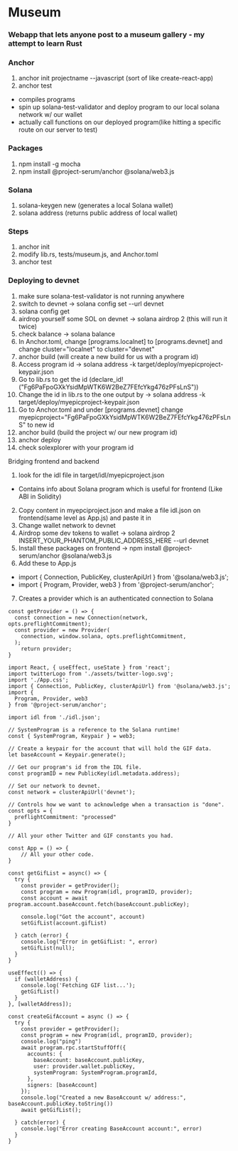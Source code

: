 # Museum
### Webapp that lets anyone post to a museum gallery - my attempt to learn Rust

### Anchor
1. anchor init projectname --javascript  (sort of like create-react-app)
2. anchor test   
- compiles programs
- spin up solana-test-validator and deploy program to our local solana network w/ our wallet
- actually call functions on our deployed program(like hitting a specific route on our server to test)


### Packages
1. npm install -g mocha
2. npm install @project-serum/anchor @solana/web3.js


### Solana
1. solana-keygen new   (generates a local Solana wallet)
2. solana address  (returns public address of local wallet)


### Steps 
1. anchor init
2. modify lib.rs, tests/museum.js, and Anchor.toml
3. anchor test


### Deploying to devnet
1. make sure solana-test-validator is not running anywhere
2. switch to devnet -> solana config set --url devnet
3. solana config get
4. airdrop yourself some SOL on devnet -> solana airdrop 2 (this will run it twice)
5. check balance -> solana balance
6. In Anchor.toml, change [programs.localnet] to [programs.devnet] and change cluster="localnet" to cluster="devnet"
7. anchor build (will create a new build for us with a program id)
8. Access program id -> solana address -k target/deploy/myepicproject-keypair.json
9. Go to lib.rs to get the id (declare_id!("Fg6PaFpoGXkYsidMpWTK6W2BeZ7FEfcYkg476zPFsLnS"))
10. Change the id in lib.rs to the one output by -> solana address -k target/deploy/myepicproject-keypair.json
11. Go to Anchor.toml and under [programs.devnet] change myepicproject="Fg6PaFpoGXkYsidMpWTK6W2BeZ7FEfcYkg476zPFsLnS" to new id
12. anchor build (build the project w/ our new program id)
13. anchor deploy
14. check solexplorer with your program id


Bridging frontend and backend
1. look for the idl file in target/idl/myepicproject.json
- Contains info about Solana program which is useful for frontend (Like ABI in Solidity)
2. Copy content in myepciproject.json and make a file idl.json on frontend(same level as App.js) and paste it in
3. Change wallet network to devnet
4. Airdrop some dev tokens to wallet -> solana airdrop 2 INSERT_YOUR_PHANTOM_PUBLIC_ADDRESS_HERE  --url devnet
5. Install these packages on frontend -> npm install @project-serum/anchor @solana/web3.js
6. Add these to App.js
  - import { Connection, PublicKey, clusterApiUrl } from '@solana/web3.js';
  - import { Program, Provider, web3 } from '@project-serum/anchor';
7. Creates a provider which is an authenticated connection to Solana
``` 
const getProvider = () => {
  const connection = new Connection(network, opts.preflightCommitment);
  const provider = new Provider(
    connection, window.solana, opts.preflightCommitment,
  );
	return provider;
}
```

```
import React, { useEffect, useState } from 'react';
import twitterLogo from './assets/twitter-logo.svg';
import './App.css';
import { Connection, PublicKey, clusterApiUrl} from '@solana/web3.js';
import {
  Program, Provider, web3
} from '@project-serum/anchor';

import idl from './idl.json';

// SystemProgram is a reference to the Solana runtime!
const { SystemProgram, Keypair } = web3;

// Create a keypair for the account that will hold the GIF data.
let baseAccount = Keypair.generate();

// Get our program's id from the IDL file.
const programID = new PublicKey(idl.metadata.address);

// Set our network to devnet.
const network = clusterApiUrl('devnet');

// Controls how we want to acknowledge when a transaction is "done".
const opts = {
  preflightCommitment: "processed"
}

// All your other Twitter and GIF constants you had.

const App = () => {
	// All your other code.
}
```


```
const getGifList = async() => {
  try {
    const provider = getProvider();
    const program = new Program(idl, programID, provider);
    const account = await program.account.baseAccount.fetch(baseAccount.publicKey);
    
    console.log("Got the account", account)
    setGifList(account.gifList)

  } catch (error) {
    console.log("Error in getGifList: ", error)
    setGifList(null);
  }
}

useEffect(() => {
  if (walletAddress) {
    console.log('Fetching GIF list...');
    getGifList()
  }
}, [walletAddress]);

```


```
const createGifAccount = async () => {
  try {
    const provider = getProvider();
    const program = new Program(idl, programID, provider);
    console.log("ping")
    await program.rpc.startStuffOff({
      accounts: {
        baseAccount: baseAccount.publicKey,
        user: provider.wallet.publicKey,
        systemProgram: SystemProgram.programId,
      },
      signers: [baseAccount]
    });
    console.log("Created a new BaseAccount w/ address:", baseAccount.publicKey.toString())
    await getGifList();

  } catch(error) {
    console.log("Error creating BaseAccount account:", error)
  }
}

```